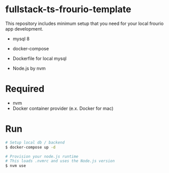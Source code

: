 # fullstack-ts-frourio-template

This repository includes minimum setup that you need for your local frourio app development.

- mysql 8
- docker-compose
- Dockerfile for local mysql
  
- Node.js by nvm
# Required
- nvm
- Docker container provider (e.x. Docker for mac)

# Run
```bash
# Setup local db / backend
$ docker-compose up -d

# Provision your node.js runtime
# This loads .nvmrc and uses the Node.js version
$ nvm use
```

